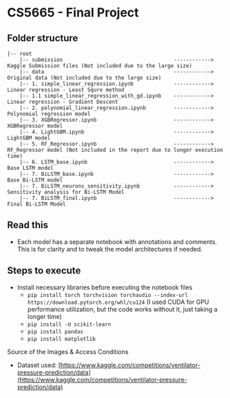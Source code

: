 # CS5665 - Final Project

## Folder structure
```
|-- root
    |-- submission                                    ------------> Kaggle Submission files (Not included due to the large size)
    |-- data                                          ------------> Original data (Not included due to the large size)
    |-- 1. simple_linear_regression.ipynb             ------------> Linear regression - Least Squre method
    |-- 1.1 simple_linear_regression_with_gd.ipynb    ------------> Linear regression - Gradient Descent
    |-- 2. polynomial_linear_regression.ipynb         ------------> Polynomial regression model 
    |-- 3. XGBRegressor.ipynb                         ------------> XGBRegressor model 
    |-- 4. LightGBM.ipynb                             ------------> LightGBM model 
    |-- 5. RF_Regressor.ipynb                         ------------> RF_Regressor model (Not included in the report due to longer execution time)
    |-- 6. LSTM_base.ipynb                            ------------> Base LSTM model
    |-- 7. BiLSTM_base.ipynb                          ------------> Base Bi-LSTM model
    |-- 7. BiLSTM_neurons_sensitivity.ipynb           ------------> Sensitivity analysis for Bi-LSTM Model
    |-- 7. BiLSTM_final.ipynb                         ------------> Final Bi-LSTM Model
```

## Read this
  - Each model has a separate notebook with annotations and comments. This is for clarity and to tweak the model architectures if needed.


##  Steps to execute
- Install necessary libraries before executing the notebook files
  - ```pip install torch torchvision torchaudio --index-url https://download.pytorch.org/whl/cu124``` (I used CUDA for GPU performance utilization, but the code works without it, just taking a longer time)
  - ```pip install -U scikit-learn```
  - ```pip install pandas```
  - ```pip install matplotlib```

Source of the Images & Access Conditions
- Dataset used: [https://www.kaggle.com/competitions/ventilator-pressure-prediction/data](https://www.kaggle.com/competitions/ventilator-pressure-prediction/data)
